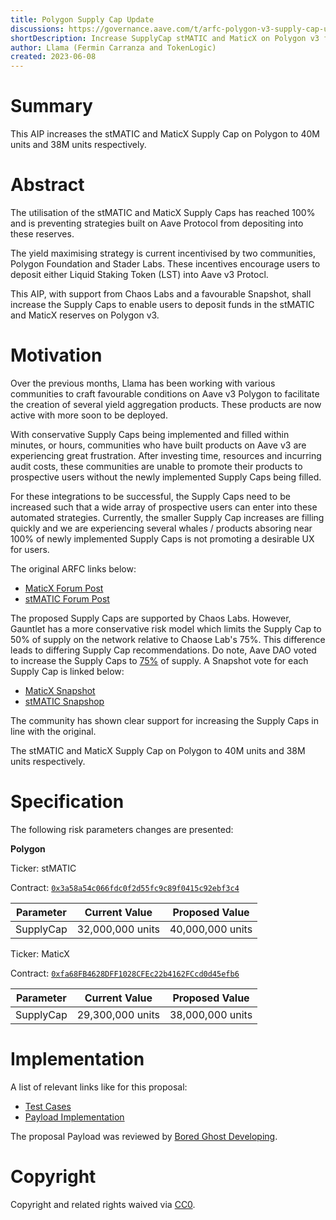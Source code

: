 ```yaml
---
title: Polygon Supply Cap Update
discussions: https://governance.aave.com/t/arfc-polygon-v3-supply-cap-update-2023-05-21/13161
shortDescription: Increase SupplyCap stMATIC and MaticX on Polygon v3 from 30M units to 40M units and 29.3M to 38M units respectively.
author: Llama (Fermin Carranza and TokenLogic)
created: 2023-06-08
---
```


# Summary

This AIP increases the stMATIC and MaticX Supply Cap on Polygon to 40M units and 38M units respectively.

# Abstract

The utilisation of the stMATIC and MaticX Supply Caps has reached 100% and is preventing strategies built on Aave Protocol from depositing into these reserves.

The yield maximising strategy is current incentivised by two communities, Polygon Foundation and Stader Labs. These incentives encourage users to deposit either Liquid Staking Token (LST) into Aave v3 Protocl.

This AIP, with support from Chaos Labs and a favourable Snapshot, shall increase the Supply Caps to enable users to deposit funds in the stMATIC and MaticX reserves on Polygon v3.

# Motivation

Over the previous months, Llama has been working with various communities to craft favourable conditions on Aave v3 Polygon to facilitate the creation of several yield aggregation products. These products are now active with more soon to be deployed.

With conservative Supply Caps being implemented and filled within minutes, or hours, communities who have built products on Aave v3 are experiencing great frustration. After investing time, resources and incurring audit costs, these communities are unable to promote their products to prospective users without the newly implemented Supply Caps being filled.

For these integrations to be successful, the Supply Caps need to be increased such that a wide array of prospective users can enter into these automated strategies. Currently, the smaller Supply Cap increases are filling quickly and we are experiencing several whales / products absoring near 100% of newly implemented Supply Caps is not promoting a desirable UX for users.

The original ARFC links below:

- [MaticX Forum Post](https://governance.aave.com/t/arfc-polygon-supply-cap-update-23-05-2023/13190)
- [stMATIC Forum Post](https://governance.aave.com/t/arfc-polygon-v3-supply-cap-update-2023-05-21/13161)

The proposed Supply Caps are supported by Chaos Labs. However, Gauntlet has a more conservative risk model which limits the Supply Cap to 50% of supply on the network relative to Chaose Lab's 75%. This difference leads to differing Supply Cap recommendations. Do note, Aave DAO voted to increase the Supply Caps to [75%](https://snapshot.org/#/aave.eth/proposal/0xf9261916c696ce2d793af41b7fe556896ed1ff7a8330b7d0489d5567ebefe3ba) of supply. A Snapshot vote for each Supply Cap is linked below:

- [MaticX Snapshot](https://snapshot.org/#/aave.eth/proposal/0xbbb92805d7b15d46d668cdc8e40d9a15e6a3ed2ac94802667e7d3c35a763bc8c)
- [stMATIC Snapshop](https://snapshot.org/#/aave.eth/proposal/0xd0e157ef44b5429df7e412126d632afa1192f84fa6045dcdcaed61bc79ad1b45)

The community has shown clear support for increasing the Supply Caps in line with the original.

The stMATIC and MaticX Supply Cap on Polygon to 40M units and 38M units respectively.

# Specification

The following risk parameters changes are presented:

**Polygon**

Ticker: stMATIC

Contract: [`0x3a58a54c066fdc0f2d55fc9c89f0415c92ebf3c4`](https://polygonscan.com/address/0x3a58a54c066fdc0f2d55fc9c89f0415c92ebf3c4)

| Parameter | Current Value    | Proposed Value   |
| --------- | ---------------- | ---------------- |
| SupplyCap | 32,000,000 units | 40,000,000 units |

Ticker: MaticX

Contract: [`0xfa68FB4628DFF1028CFEc22b4162FCcd0d45efb6`](https://polygonscan.com/address/0xfa68fb4628dff1028cfec22b4162fccd0d45efb6)

| Parameter | Current Value    | Proposed Value   |
| --------- | ---------------- | ---------------- |
| SupplyCap | 29,300,000 units | 38,000,000 units |

# Implementation

A list of relevant links like for this proposal:

- [Test Cases](https://github.com/bgd-labs/aave-proposals/blob/main/src/AaveV3CapsUpdates_20230610/AaveV3PolCapsUpdates_20230610_PayloadTest.t.sol)
- [Payload Implementation](https://github.com/bgd-labs/aave-proposals/blob/main/src/AaveV3CapsUpdates_20230610/AaveV3PolCapsUpdates_20230610_Payload.sol)

The proposal Payload was reviewed by [Bored Ghost Developing](https://bgdlabs.com/).

# Copyright

Copyright and related rights waived via [CC0](https://creativecommons.org/publicdomain/zero/1.0/).
